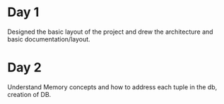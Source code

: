 <h1>Day 1</h1>
<p>Designed the basic layout of the project and drew the architecture and basic documentation/layout.</p>

<h1>Day 2</h1>
<p>Understand Memory concepts and how to address each tuple in the db, creation of DB.</p>